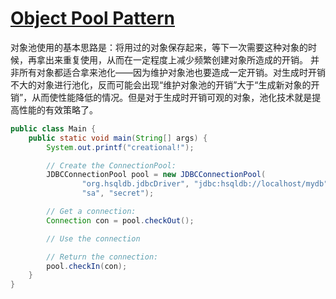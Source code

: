# **[Object Pool Pattern](https://www.wikiwand.com/en/Object_pool_pattern)**

对象池使用的基本思路是：将用过的对象保存起来，等下一次需要这种对象的时候，再拿出来重复使用，从而在一定程度上减少频繁创建对象所造成的开销。 并非所有对象都适合拿来池化――因为维护对象池也要造成一定开销。对生成时开销不大的对象进行池化，反而可能会出现“维护对象池的开销”大于“生成新对象的开销”，从而使性能降低的情况。但是对于生成时开销可观的对象，池化技术就是提高性能的有效策略了。

```java
public class Main {
    public static void main(String[] args) {
        System.out.printf("creational!");

        // Create the ConnectionPool:
        JDBCConnectionPool pool = new JDBCConnectionPool(
                "org.hsqldb.jdbcDriver", "jdbc:hsqldb://localhost/mydb",
                "sa", "secret");

        // Get a connection:
        Connection con = pool.checkOut();

        // Use the connection

        // Return the connection:
        pool.checkIn(con);
    }
}
```